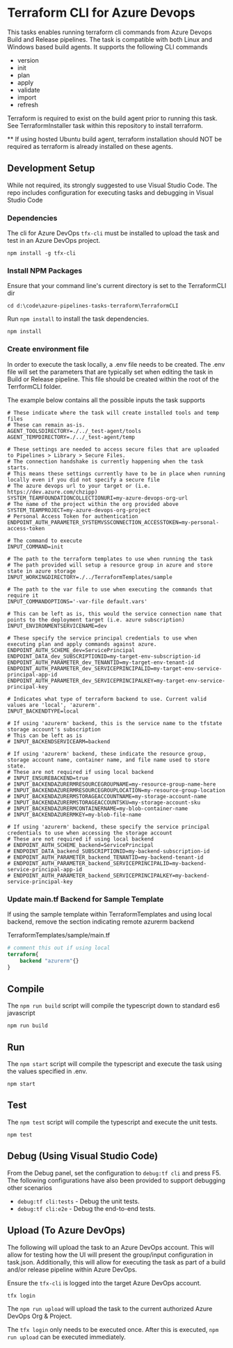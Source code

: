 # Terraform CLI for Azure Devops

This tasks enables running terraform cli commands from Azure Devops Build and Release pipelines. The task is compatible with both Linux and Windows based build agents. It supports the following CLI commands
- version
- init
- plan
- apply
- validate
- import
- refresh

Terraform is required to exist on the build agent prior to running this task. See TerraformInstaller task within this repository to install terraform.

** If using hosted Ubuntu build agent, terraform installation should NOT be required as terraform is already installed on these agents.
## Development Setup
While not required, its strongly suggested to use Visual Studio Code. The repo includes configuration for executing tasks and debugging in Visual Studio Code
### Dependencies
The cli for Azure DevOps `tfx-cli` must be installed to upload the task and test in an Azure DevOps project.
```
npm install -g tfx-cli
```
### Install NPM Packages
Ensure that your command line's current directory is set to the TerraformCLI dir
```
cd d:\code\azure-pipelines-tasks-terraform\TerraformCLI
```
Run `npm install` to install the task dependencies.
```
npm install
```
### Create environment file
In order to execute the task locally, a .env file needs to be created. The .env file will set the parameters that are typically set when editing the task in Build or Release pipeline. This file should be created within the root of the TerrformCLI folder.

The example below contains all the possible inputs the task supports

```shell
# These indicate where the task will create installed tools and temp files
# These can remain as-is.
AGENT_TOOLSDIRECTORY=./../_test-agent/tools
AGENT_TEMPDIRECTORY=./../_test-agent/temp

# These settings are needed to access secure files that are uploaded to Pipelines > Library > Secure Files.
# The connection handshake is currently happening when the task starts.
# This means these settings currently have to be in place when running locally even if you did not specify a secure file
# The azure devops url to your target or (i.e. https://dev.azure.com/chzipp)
SYSTEM_TEAMFOUNDATIONCOLLECTIONURI=my-azure-devops-org-url
# The name of the project within the org provided above
SYSTEM_TEAMPROJECT=my-azure-devops-org-project
# Personal Access Token for authentication
ENDPOINT_AUTH_PARAMETER_SYSTEMVSSCONNECTION_ACCESSTOKEN=my-personal-access-token

# The command to execute
INPUT_COMMAND=init

# The path to the terraform templates to use when running the task
# The path provided will setup a resource group in azure and store state in azure storage
INPUT_WORKINGDIRECTORY=./../TerraformTemplates/sample

# The path to the var file to use when executing the commands that require it
INPUT_COMMANDOPTIONS='-var-file default.vars'

# This can be left as is, this would the service connection name that points to the deployment target (i.e. azure subscription)
INPUT_ENVIRONMENTSERVICENAME=dev

# These specify the service principal credentials to use when executing plan and apply commands against azure.
ENDPOINT_AUTH_SCHEME_dev=ServicePrincipal
ENDPOINT_DATA_dev_SUBSCRIPTIONID=my-target-env-subscription-id
ENDPOINT_AUTH_PARAMETER_dev_TENANTID=my-target-env-tenant-id
ENDPOINT_AUTH_PARAMETER_dev_SERVICEPRINCIPALID=my-target-env-service-principal-app-id
ENDPOINT_AUTH_PARAMETER_dev_SERVICEPRINCIPALKEY=my-target-env-service-principal-key

# Indicates what type of terraform backend to use. Current valid values are 'local', 'azurerm'.
INPUT_BACKENDTYPE=local

# If using 'azurerm' backend, this is the service name to the tfstate storage account's subscription
# This can be left as is
# INPUT_BACKENDSERVICEARM=backend

# If using 'azurerm' backend, these indicate the resource group, storage account name, container name, and file name used to store state.
# These are not required if using local backend
# INPUT_ENSUREBACKEND=true
# INPUT_BACKENDAZURERMRESOURCEGROUPNAME=my-resource-group-name-here
# INPUT_BACKENDAZURERMRESOURCEGROUPLOCATION=my-resource-group-location
# INPUT_BACKENDAZURERMSTORAGEACCOUNTNAME=my-storage-account-name
# INPUT_BACKENDAZURERMSTORAGEACCOUNTSKU=my-storage-account-sku
# INPUT_BACKENDAZURERMCONTAINERNAME=my-blob-container-name
# INPUT_BACKENDAZURERMKEY=my-blob-file-name

# If using 'azurerm' backend, these specify the service principal credentials to use when accessing the storage account
# These are not required if using local backend
# ENDPOINT_AUTH_SCHEME_backend=ServicePrincipal
# ENDPOINT_DATA_backend_SUBSCRIPTIONID=my-backend-subscription-id
# ENDPOINT_AUTH_PARAMETER_backend_TENANTID=my-backend-tenant-id
# ENDPOINT_AUTH_PARAMETER_backend_SERVICEPRINCIPALID=my-backend-service-principal-app-id
# ENDPOINT_AUTH_PARAMETER_backend_SERVICEPRINCIPALKEY=my-backend-service-principal-key
```
### Update main.tf Backend for Sample Template
If using the sample template within TerraformTemplates and using local backend, remove the section indicating remote azurerm backend

TerraformTemplates/sample/main.tf
```tf
# comment this out if using local
terraform{
    backend "azurerm"{}
}
```
## Compile
The `npm run build` script will compile the typescript down to standard es6 javascript
```
npm run build
```
## Run
The `npm start` script will compile the typescript and execute the task using the values specified in .env.
```
npm start
```
## Test
The `npm test` script will compile the typescript and execute the unit tests.
```
npm test
```
## Debug (Using Visual Studio Code)
From the Debug panel, set the configuration to `debug:tf cli` and press F5.
The following configurations have also been provided to support debugging other scenarios
- `debug:tf cli:tests` - Debug the unit tests.
- `debug:tf cli:e2e` - Debug the end-to-end tests.
## Upload (To Azure DevOps)
The following will upload the task to an Azure DevOps account. This will allow for testing how the UI will present the group/input configuration in task.json. Additionally, this will allow for executing the task as part of a build and/or release pipeline within Azure DevOps.

Ensure the `tfx-cli` is logged into the target Azure DevOps account.
```
tfx login
```
The `npm run upload` will upload the task to the current authorized Azure DevOps Org & Project.

The `tfx login` only needs to be executed once. After this is executed, `npm run upload` can be executed immediately.
